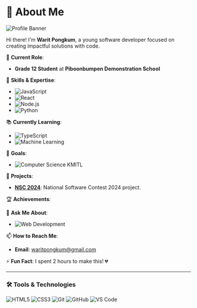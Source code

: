 # 👋 About Me

![Profile Banner](https://github.com/waritpongkum/waritpongkum/blob/main/pexels-emmali-5199173crop.jpg)

Hi there! I'm **Warit Pongkum**, a young software developer focused on creating impactful solutions with code.

🔭 **Current Role**:
- **Grade 12 Student** at **Piboonbumpen Demonstration School**

🌟 **Skills & Expertise**:
- ![JavaScript](https://img.shields.io/badge/JavaScript-F7DF1E?logo=javascript&logoColor=black)
- ![React](https://img.shields.io/badge/React-20232A?logo=react&logoColor=61DAFB)
- ![Node.js](https://img.shields.io/badge/Node.js-43853D?logo=node.js&logoColor=white)
- ![Python](https://img.shields.io/badge/Python-3776AB?logo=python&logoColor=white)

📚 **Currently Learning**:
- ![TypeScript](https://img.shields.io/badge/TypeScript-007ACC?logo=typescript&logoColor=white)
- ![Machine Learning](https://img.shields.io/badge/Machine%20Learning-ff6f61?logo=ai&logoColor=white)

🎯 **Goals**:
- ![Computer Science KMITL]()

🚀 **Projects**:
- [**NSC 2024**](https://github.com/yourusername/project1): National Software Contest 2024 project.

🏆 **Achievements**:

💬 **Ask Me About**:
- ![Web Development](https://img.shields.io/badge/Web%20Development-61DAFB?logo=web&logoColor=white)

📫 **How to Reach Me**:
- **Email**: [waritpongkum@gmail.com](mailto:waritpongkum@gmail.com)
<!--
- **LinkedIn**: [Your LinkedIn](https://linkedin.com/in/yourprofile)
- **Twitter**: [@yourtwitterhandle](https://twitter.com/yourtwitterhandle)
-->
⚡ **Fun Fact**: I spent 2 hours to make this! 💔

---

### 🛠️ Tools & Technologies

![HTML5](https://img.shields.io/badge/HTML5-E34F26?logo=html5&logoColor=white)
![CSS3](https://img.shields.io/badge/CSS3-1572B6?logo=css3&logoColor=white)
![Git](https://img.shields.io/badge/Git-F05032?logo=git&logoColor=white)
![GitHub](https://img.shields.io/badge/GitHub-181717?logo=github&logoColor=white)
![VS Code](https://img.shields.io/badge/VS%20Code-007ACC?logo=visual-studio-code&logoColor=white)
